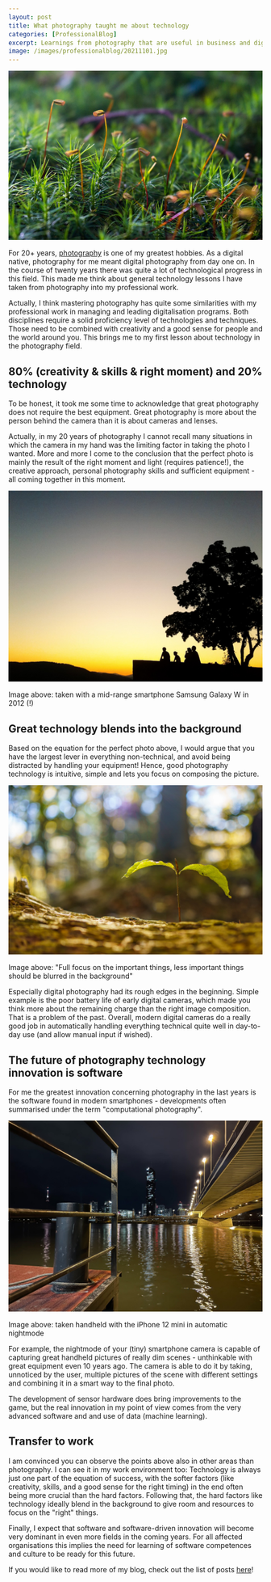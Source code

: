 ```yaml
---
layout: post
title: What photography taught me about technology
categories: [ProfessionalBlog]
excerpt: Learnings from photography that are useful in business and digitalisation context
image: /images/professionalblog/20211101.jpg
---
```


![Jakob’s Professional blog](../images/professionalblog/20211101.jpg)

For 20+ years, [photography](../photography) is one of my greatest hobbies. As a digital native, photography for me meant digital photography from day one on. In the course of twenty years there was quite a lot of technological progress in this field. This made me think about general technology lessons I have taken from photography into my professional work.

Actually, I think mastering photography has quite some similarities with my professional work in managing and leading digitalisation programs. Both disciplines require a solid proficiency level of technologies and techniques. Those need to be combined with creativity and a good sense for people and the world around you. This brings me to my first lesson about technology in the photography field.

## 80% (creativity & skills & right moment) and 20% technology

To be honest, it took me some time to acknowledge that great photography does not require the best equipment. Great photography is more about the person behind the camera than it is about cameras and lenses.

Actually, in my 20 years of photography I cannot recall many situations in which the camera in my hand was the limiting factor in taking the photo I wanted. More and more I come to the conclusion that the perfect photo is mainly the result of the right moment and light (requires patience!), the creative approach, personal photography skills and sufficient equipment - all coming together in this moment.

![taken with a mid-range smartphone Samsung Galaxy W in 2012 (!)](../images/professionalblog/20211101_1.jpg)

Image above: taken with a mid-range smartphone Samsung Galaxy W in 2012 (!)

## Great technology blends into the background

Based on the equation for the perfect photo above, I would argue that you have the largest lever in everything non-technical, and avoid being distracted by handling your equipment! Hence, good photography technology is intuitive, simple and lets you focus on composing the picture.

!["Full focus on the important things, less important things should be blurred in the background"](../images/professionalblog/20211101_2.jpg)

Image above: "Full focus on the important things, less important things should be blurred in the background"

Especially digital photography had its rough edges in the beginning. Simple example is the poor battery life of early digital cameras, which made you think more about the remaining charge than the right image composition. That is a problem of the past. Overall, modern digital cameras do a really good job in automatically handling everything technical quite well in day-to-day use (and allow manual input if wished).

## The future of photography technology innovation is software

For me the greatest innovation concerning photography in the last years is the software found in modern smartphones - developments often summarised under the term "computational photography".

![taken handheld with the iPhone 12 mini in automatic nightmode](../images/professionalblog/20211101_3.jpg)

Image above: taken handheld with the iPhone 12 mini in automatic nightmode

For example, the nightmode of your (tiny) smartphone camera is capable of capturing great handheld pictures of really dim scenes - unthinkable with great equipment even 10 years ago. The camera is able to do it by taking, unnoticed by the user, multiple pictures of the scene with different settings and combining it in a smart way to the final photo.

The development of sensor hardware does bring improvements to the game, but the real innovation in my point of view comes from the very advanced software and and use of data (machine learning).

## Transfer to work

I am convinced you can observe the points above also in other areas than photography. I can see it in my work environment too: Technology is always just one part of the equation of success, with the softer factors (like creativity, skills, and a good sense for the right timing) in the end often being more crucial than the hard factors. Following that, the hard factors like technology ideally blend in the background to give room and resources to focus on the "right" things.

Finally, I expect that software and software-driven innovation will become very dominant in even more fields in the coming years. For all affected organisations this implies the need for learning of software competences and culture to be ready for this future. 


If you would like to read more of my blog, check out the list of posts [here](../welcome_to_jakobs_professional_blog)!
